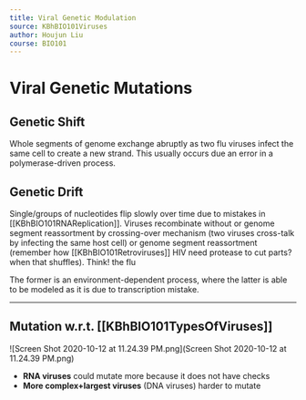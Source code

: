 ```yaml
---
title: Viral Genetic Modulation
source: KBhBIO101Viruses
author: Houjun Liu
course: BIO101
---
```


# Viral Genetic Mutations

## Genetic Shift
Whole segments of genome exchange abruptly as two flu viruses infect the same cell to create a new strand. This usually occurs due an error in a polymerase-driven process.

## Genetic Drift
Single/groups of nucleotides flip slowly over time due to mistakes in [[KBhBIO101RNAReplication]]. Viruses recombinate without or genome segment reassortment by crossing-over mechanism (two viruses cross-talk by infecting the same host cell) or genome segment reassortment (remember how [[KBhBIO101Retroviruses]] HIV need protease to cut parts? when that shuffles). Think! the flu

The former is an environment-dependent process, where the latter is able to be modeled as it is due to transcription mistake.

***

## Mutation w.r.t. [[KBhBIO101TypesOfViruses]]

![Screen Shot 2020-10-12 at 11.24.39 PM.png](Screen Shot 2020-10-12 at 11.24.39 PM.png)

- **RNA viruses** could mutate more because it does not have checks
- **More complex+largest viruses** (DNA viruses) harder to mutate

